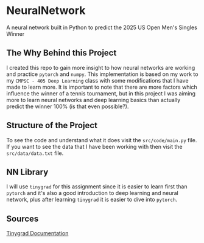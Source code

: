 # NeuralNetwork

A neural network built in Python to predict the 2025 US Open Men's Singles Winner

## The Why Behind this Project

I created this repo to gain more insight to how neural networks are working and practice `pytorch` and `numpy`. This implementation
is based on my work to my `CMPSC - 405 Deep Learning` class with some modifications that I have made to learn more. It is important to note
that there are more factors which influence the winner of a tennis tournament, but in this project I was aiming more to learn neural networks
and deep learning basics than actually predict the winner 100% (is that even possible?).

## Structure of the Project

To see the code and understand what it does visit the `src/code/main.py` file. If you want to see the data that I have been working with then visit
the `src/data/data.txt` file.

## NN Library

I will use `tinygrad` for this assignment since it is easier to learn first than `pytorch` and it's also a good introduction to deep learning and neural
network, plus after learning `tinygrad` it is easier to dive into `pytorch`.

## Sources

[Tinygrad Documentation](https://docs.tinygrad.org/)

